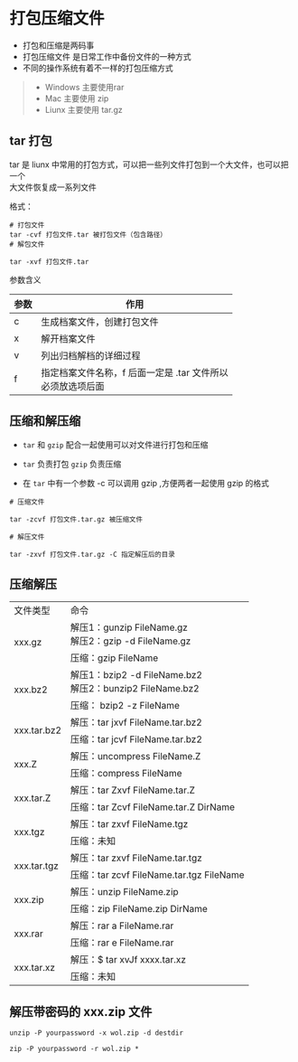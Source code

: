 # 打包压缩文件

- 打包和压缩是两码事
- 打包压缩文件 是日常工作中备份文件的一种方式
- 不同的操作系统有着不一样的打包压缩方式


> - Windows 主要使用rar
> - Mac 主要使用 zip
> - Liunx 主要使用 tar.gz

## tar 打包

tar 是 liunx 中常用的打包方式，可以把一些列文件打包到一个大文件，也可以把一个<br>大文件恢复成一系列文件



格式：

```
# 打包文件
tar -cvf 打包文件.tar 被打包文件（包含路径）
# 解包文件

tar -xvf 打包文件.tar
```

参数含义

| 参数| 作用|
|---|---|
c|生成档案文件，创建打包文件
x|解开档案文件
v|列出归档解档的详细过程
|f|指定档案文件名称，f 后面一定是 .tar 文件所以<br>必须放选项后面|

## 压缩和解压缩

- `tar` 和 `gzip` 配合一起使用可以对文件进行打包和压缩

- `tar` 负责打包 `gzip` 负责压缩
- 在 `tar` 中有一个参数 -c 可以调用 gzip ,方便两者一起使用
gzip 的格式

```
# 压缩文件

tar -zcvf 打包文件.tar.gz 被压缩文件

# 解压文件

tar -zxvf 打包文件.tar.gz -C 指定解压后的目录
```

## 压缩解压

<table>
    <tr>
        <td>文件类型</td>
        <td>命令</td>
    </tr>
    <tr>
        <td rowspan="2">xxx.gz</td>
        <td>解压1：gunzip FileName.gz<br>解压2：gzip -d FileName.gz</td>
    </tr>
    <tr>
        <td>压缩：gzip FileName</td>
    </tr>
    <tr>
        <td rowspan="2">xxx.bz2</td>
        <td>解压1：bzip2 -d FileName.bz2<br>解压2：bunzip2 FileName.bz2</td>
    </tr>
    <tr>
        <td>压缩： bzip2 -z FileName</td>
    </tr>
    </tr>
    <tr>
        <td rowspan="2">xxx.tar.bz2</td>
        <td>解压：tar jxvf FileName.tar.bz2</td>
    </tr>
    <tr>
        <td>压缩：tar jcvf FileName.tar.bz2</td>
    </tr>
    </tr>
    <tr>
        <td rowspan="2">xxx.Z</td>
        <td>解压：uncompress FileName.Z</td>
    </tr>
    <tr>
        <td>压缩：compress FileName</td>
    </tr>
    </tr>
    <tr>
        <td rowspan="2">xxx.tar.Z</td>
        <td>解压：tar Zxvf FileName.tar.Z</td>
    </tr>
    <tr>
        <td>压缩：tar Zcvf FileName.tar.Z DirName</td>
    </tr>
    </tr>
    <tr>
        <td rowspan="2">xxx.tgz</td>
        <td>解压：tar zxvf FileName.tgz </td>
    </tr>
    <tr>
        <td>压缩：未知</td>
    </tr>
    </tr>
    <tr>
        <td rowspan="2">xxx.tar.tgz</td>
        <td>解压：tar zxvf FileName.tar.tgz</td>
    </tr>
    <tr>
        <td>压缩：tar zcvf FileName.tar.tgz FileName </td>
    </tr>
    </tr>
    <tr>
        <td rowspan="2">xxx.zip</td>
        <td>解压：unzip FileName.zip</td>
    </tr>
    <tr>
        <td>压缩：zip FileName.zip DirName</td>
    </tr>
    </tr>
    <tr>
        <td rowspan="2">xxx.rar</td>
        <td>解压：rar a FileName.rar </td>
    </tr>
    <tr>
        <td>压缩：rar e FileName.rar</td>
    </tr>  
    <tr>
        <td rowspan="2">xxx.tar.xz</td>
        <td>解压：$ tar xvJf xxxx.tar.xz</td>
    </tr>
    <tr>
        <td>压缩：未知</td>
    </tr> 
</table>

## 解压带密码的 xxx.zip 文件

```shell
unzip -P yourpassword -x wol.zip -d destdir

zip -P yourpassword -r wol.zip *
```